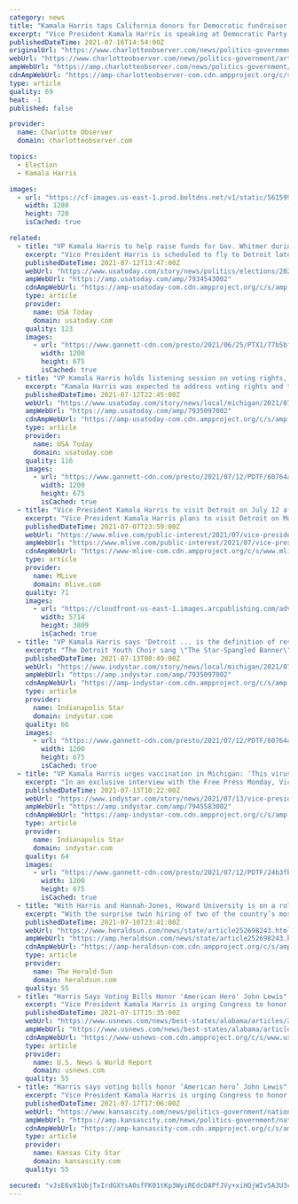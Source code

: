 ```yaml
---
category: news
title: "Kamala Harris taps California donors for Democratic fundraiser | Charlotte Observer"
excerpt: "Vice President Kamala Harris is speaking at Democratic Party fundraiser that was billed to California donors as a “virtual homecoming” for the former U.S. senator."
publishedDateTime: 2021-07-16T14:54:00Z
originalUrl: "https://www.charlotteobserver.com/news/politics-government/article252835123.html"
webUrl: "https://www.charlotteobserver.com/news/politics-government/article252835123.html"
ampWebUrl: "https://amp.charlotteobserver.com/news/politics-government/article252835123.html"
cdnAmpWebUrl: "https://amp-charlotteobserver-com.cdn.ampproject.org/c/s/amp.charlotteobserver.com/news/politics-government/article252835123.html"
type: article
quality: 69
heat: -1
published: false

provider:
  name: Charlotte Observer
  domain: charlotteobserver.com

topics:
  - Election
  - Kamala Harris

images:
  - url: "https://cf-images.us-east-1.prod.boltdns.net/v1/static/5615998022001/88555703-8622-42ef-b5f9-1344dafbdb53/c9585fae-6ecf-43ad-b698-0ff185822d92/1280x720/match/image.jpg"
    width: 1280
    height: 720
    isCached: true

related:
  - title: "VP Kamala Harris to help raise funds for Gov. Whitmer during Detroit visit"
    excerpt: "Vice President Harris is scheduled to fly to Detroit late Monday morning and depart shortly after a series of afternoon events at the TCF Center."
    publishedDateTime: 2021-07-12T13:47:00Z
    webUrl: "https://www.usatoday.com/story/news/politics/elections/2021/07/12/kamla-harris-detroit-fundraiser-gretchen-whitmer/7934543002/"
    ampWebUrl: "https://amp.usatoday.com/amp/7934543002"
    cdnAmpWebUrl: "https://amp-usatoday-com.cdn.ampproject.org/c/s/amp.usatoday.com/amp/7934543002"
    type: article
    provider:
      name: USA Today
      domain: usatoday.com
    quality: 123
    images:
      - url: "https://www.gannett-cdn.com/presto/2021/06/25/PTX1/77b5bf4f-deac-457f-8549-bb1965edcac4-Harris_Border1553.JPG?auto=webp&crop=4364,2455,x0,y0&format=pjpg&width=1200"
        width: 1200
        height: 675
        isCached: true
  - title: "VP Kamala Harris holds listening session on voting rights, vaccination event in Michigan"
    excerpt: "Kamala Harris was expected to address voting rights and the coronavirus vaccination effort during her first visit to Detroit as vice president."
    publishedDateTime: 2021-07-12T22:45:00Z
    webUrl: "https://www.usatoday.com/story/news/local/michigan/2021/07/12/kamala-harris-detroit-michigan-whitmer/7935097002/"
    ampWebUrl: "https://amp.usatoday.com/amp/7935097002"
    cdnAmpWebUrl: "https://amp-usatoday-com.cdn.ampproject.org/c/s/amp.usatoday.com/amp/7935097002"
    type: article
    provider:
      name: USA Today
      domain: usatoday.com
    quality: 116
    images:
      - url: "https://www.gannett-cdn.com/presto/2021/07/12/PDTF/60764aca-e6e4-4c57-88e4-e6bf772b6c75-RNG09733.jpg?auto=webp&crop=2399,1350,x0,y0&format=pjpg&width=1200"
        width: 1200
        height: 675
        isCached: true
  - title: "Vice President Kamala Harris to visit Detroit on July 12 after postponing trip"
    excerpt: "Vice President Kamala Harris plans to visit Detroit on Monday, July 12 after an earlier trip was postponed as widespread floods hit Southeast Michigan. The White House released no additional details about the visit,"
    publishedDateTime: 2021-07-07T23:59:00Z
    webUrl: "https://www.mlive.com/public-interest/2021/07/vice-president-kamala-harris-to-visit-detroit-on-july-12-after-postponing-trip.html"
    ampWebUrl: "https://www.mlive.com/public-interest/2021/07/vice-president-kamala-harris-to-visit-detroit-on-july-12-after-postponing-trip.html?outputType=amp"
    cdnAmpWebUrl: "https://www-mlive-com.cdn.ampproject.org/c/s/www.mlive.com/public-interest/2021/07/vice-president-kamala-harris-to-visit-detroit-on-july-12-after-postponing-trip.html?outputType=amp"
    type: article
    provider:
      name: MLive
      domain: mlive.com
    quality: 71
    images:
      - url: "https://cloudfront-us-east-1.images.arcpublishing.com/advancelocal/LISVKDLIQVFNVMSZDAWOLGMXRQ.jpg"
        width: 5714
        height: 3809
        isCached: true
  - title: "VP Kamala Harris says 'Detroit ... is the definition of resilience,' urges COVID vaccines"
    excerpt: "The Detroit Youth Choir sang \"The Star-Spangled Banner\" and a crowd at Detroit's TCF Center cheered Monday as Vice President Kamala Harris spoke."
    publishedDateTime: 2021-07-13T00:49:00Z
    webUrl: "https://www.indystar.com/story/news/local/michigan/2021/07/12/kamala-harris-detroit-michigan-whitmer/7935097002/"
    ampWebUrl: "https://amp.indystar.com/amp/7935097002"
    cdnAmpWebUrl: "https://amp-indystar-com.cdn.ampproject.org/c/s/amp.indystar.com/amp/7935097002"
    type: article
    provider:
      name: Indianapolis Star
      domain: indystar.com
    quality: 66
    images:
      - url: "https://www.gannett-cdn.com/presto/2021/07/12/PDTF/60764aca-e6e4-4c57-88e4-e6bf772b6c75-RNG09733.jpg?auto=webp&crop=2399,1350,x0,y0&format=pjpg&width=1200"
        width: 1200
        height: 675
        isCached: true
  - title: "VP Kamala Harris urges vaccination in Michigan: 'This virus does not care who you voted for'"
    excerpt: "In an exclusive interview with the Free Press Monday, Vice President Kamala Harris talked about the urgent need to get more people COVID-19 vaccines."
    publishedDateTime: 2021-07-13T10:22:00Z
    webUrl: "https://www.indystar.com/story/news/2021/07/13/vice-president-kamala-harris-detroit-michigan-visit-covid-coronavirus-vaccines/7945583002/"
    ampWebUrl: "https://amp.indystar.com/amp/7945583002"
    cdnAmpWebUrl: "https://amp-indystar-com.cdn.ampproject.org/c/s/amp.indystar.com/amp/7945583002"
    type: article
    provider:
      name: Indianapolis Star
      domain: indystar.com
    quality: 64
    images:
      - url: "https://www.gannett-cdn.com/presto/2021/07/12/PDTF/24b3fb7d-7932-4642-92d9-1168499e5d92-071221_kamala_visit_rg_36.jpg?auto=webp&crop=2399,1350,x0,y171&format=pjpg&width=1200"
        width: 1200
        height: 675
        isCached: true
  - title: "With Harris and Hannah-Jones, Howard University is on a roll"
    excerpt: "With the surprise twin hiring of two of the country’s most prominent writers on race, Howard University in Washington, D."
    publishedDateTime: 2021-07-10T23:41:00Z
    webUrl: "https://www.heraldsun.com/news/state/article252698243.html"
    ampWebUrl: "https://amp.heraldsun.com/news/state/article252698243.html"
    cdnAmpWebUrl: "https://amp-heraldsun-com.cdn.ampproject.org/c/s/amp.heraldsun.com/news/state/article252698243.html"
    type: article
    provider:
      name: The Herald-Sun
      domain: heraldsun.com
    quality: 55
  - title: "Harris Says Voting Bills Honor 'American Hero' John Lewis"
    excerpt: "Vice President Kamala Harris is urging Congress to honor the civil rights legacy of the late U.S. Rep. John Lewis by protecting voting rights."
    publishedDateTime: 2021-07-17T15:35:00Z
    webUrl: "https://www.usnews.com/news/best-states/alabama/articles/2021-07-17/harris-says-voting-bills-honor-american-hero-john-lewis"
    ampWebUrl: "https://www.usnews.com/news/best-states/alabama/articles/2021-07-17/harris-says-voting-bills-honor-american-hero-john-lewis?context=amp"
    cdnAmpWebUrl: "https://www-usnews-com.cdn.ampproject.org/c/s/www.usnews.com/news/best-states/alabama/articles/2021-07-17/harris-says-voting-bills-honor-american-hero-john-lewis?context=amp"
    type: article
    provider:
      name: U.S. News & World Report
      domain: usnews.com
    quality: 55
  - title: "Harris says voting bills honor ‘American hero’ John Lewis"
    excerpt: "Vice President Kamala Harris is urging Congress to honor the civil rights legacy of the late U.S. Rep. John Lewis by protecting voting rights."
    publishedDateTime: 2021-07-17T17:06:00Z
    webUrl: "https://www.kansascity.com/news/politics-government/national-politics/article252852678.html"
    ampWebUrl: "https://amp.kansascity.com/news/politics-government/national-politics/article252852678.html"
    cdnAmpWebUrl: "https://amp-kansascity-com.cdn.ampproject.org/c/s/amp.kansascity.com/news/politics-government/national-politics/article252852678.html"
    type: article
    provider:
      name: Kansas City Star
      domain: kansascity.com
    quality: 55

secured: "vJsE6vX1UbjTxIrdGXYsA0sfFK01tKp3WyiREdcDAPfJVy+xiHQjWIv5A3U3c5Wkn9ug00h7AC0GJ6GWlodYfwAgc/MZjJv5qzMgocodT9zgTBLoMRiS7R21NRerx/0DqfVf7KzNsgjMDCqBiRbcpHU7XACuz+4h+luNo+Rrj7HS+bKKwJjwCsf04f9YxD+0RN+IVLkxeQv6AyLK1YukQ2EZBVuVRKUlxjXFuLWDCBHLE7C+o0LIt1f5A/8Y0TGHVrXhxq1C3D9lwP2vs3CnvoOr7C7ez37U+DHLtnn9CjRHqYsjGhEFt5RMnDK3l/AkzyisP05r/wc5SlLmrYhvmvBiKM69RVHW1hCkOY4tUC4=;2z4ggqp2yB5uMPhV9sYDKQ=="
---
```


